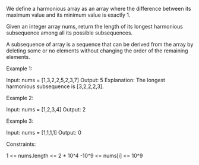 We define a harmonious array as an array where the difference between its
maximum value and its minimum value is exactly 1.

Given an integer array nums, return the length of its longest harmonious
subsequence among all its possible subsequences.

A subsequence of array is a sequence that can be derived from the array by
deleting some or no elements without changing the order of the remaining
elements.


Example 1:


Input: nums = [1,3,2,2,5,2,3,7]
Output: 5
Explanation: The longest harmonious subsequence is [3,2,2,2,3].


Example 2:


Input: nums = [1,2,3,4]
Output: 2


Example 3:


Input: nums = [1,1,1,1]
Output: 0



Constraints:


1 <= nums.length <= 2 * 10^4
-10^9 <= nums[i] <= 10^9



